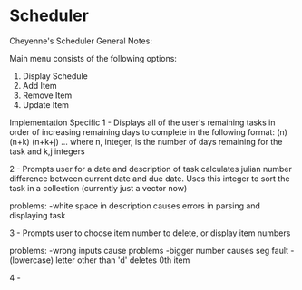 # Scheduler
Cheyenne's Scheduler
General Notes:

Main menu consists of the following options:

1) Display Schedule
2) Add Item
3) Remove Item
4) Update Item



Implementation Specific
1 - 
Displays all of the user's remaining tasks in order of increasing remaining days to complete in the following format:
(n) <task description>
(n+k) <task description>
(n+k+j) <task description>
...
where n, integer, is the number of days remaining for the task and k,j integers




2 - 
Prompts user for a date and description of task
calculates julian number difference between current date and due date. Uses this integer to sort the task in a collection (currently just a vector now)

problems:
-white space in description causes errors in parsing and displaying task



3 -
Prompts user to choose item number to delete, or display item numbers

problems:
-wrong inputs cause problems
	-bigger number causes seg fault
	-(lowercase) letter other than 'd' deletes 0th item



4 -





